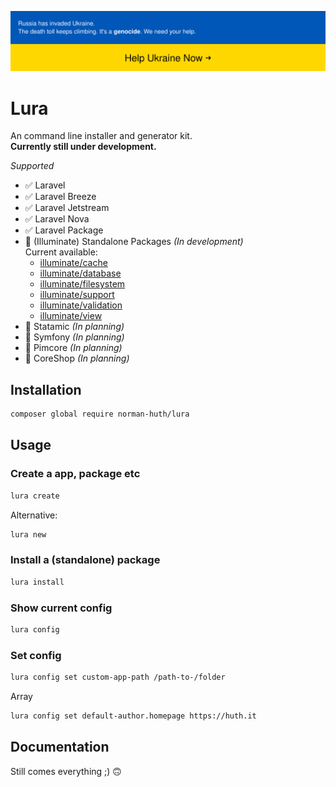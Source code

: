 [![Stand With Ukraine](https://raw.githubusercontent.com/vshymanskyy/StandWithUkraine/main/banner2-direct.svg)](https://vshymanskyy.github.io/StandWithUkraine/)

# Lura

An command line installer and generator kit.  
**Currently still under development.**

_Supported_

* :white_check_mark: Laravel
* :white_check_mark: Laravel Breeze
* :white_check_mark: Laravel Jetstream
* :white_check_mark: Laravel Nova
* :white_check_mark: Laravel Package
* :black_square_button: (Illuminate) Standalone Packages _(In development)_<br>Current available:
    * [illuminate/cache](https://github.com/illuminate/cache)
    * [illuminate/database](https://github.com/illuminate/database)
    * [illuminate/filesystem](https://github.com/illuminate/filesystem)
    * [illuminate/support](https://github.com/illuminate/support)
    * [illuminate/validation](https://github.com/illuminate/validation)
    * [illuminate/view](https://github.com/illuminate/view)
* :white_square_button: Statamic _(In planning)_
* :white_square_button: Symfony _(In planning)_
* :white_square_button: Pimcore _(In planning)_
* :white_square_button: CoreShop _(In planning)_

## Installation

```bash
composer global require norman-huth/lura
```

## Usage

### Create a app, package etc

```bash
lura create
```

Alternative:

```bash
lura new
```

### Install a (standalone) package

```bash
lura install
```

### Show current config

```bash
lura config
```

### Set config

```bash
lura config set custom-app-path /path-to-/folder
```

Array

```bash
lura config set default-author.homepage https://huth.it
```

## Documentation

Still comes everything ;) 🙃
